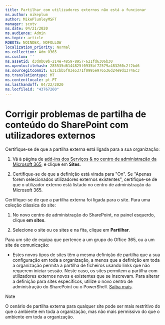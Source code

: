 ```yaml
---
title: Partilhar com utilizadores externos não está a funcionar
ms.author: mikeplum
author: MikePlumleyMSFT
manager: scotv
ms.date: 04/21/2020
ms.audience: Admin
ms.topic: article
ROBOTS: NOINDEX, NOFOLLOW
localization_priority: Normal
ms.collection: Adm_O365
ms.custom: ''
ms.assetid: d3d0b69b-214e-4859-8957-621fd6306b30
ms.openlocfilehash: 285535d6144825f0935bf72579a483260c2f2bd6
ms.sourcegitcommit: 631cbb5f03e5371f0995e976536d24e9d13746c3
ms.translationtype: MT
ms.contentlocale: pt-PT
ms.lasthandoff: 04/22/2020
ms.locfileid: "43767260"
---
```

# <a name="fix-problems-sharing-sharepoint-content-with-external-users"></a>Corrigir problemas de partilha de conteúdo do SharePoint com utilizadores externos

Certifique-se de que a partilha externa está ligada para a sua organização:
  
1. Vá à página de [add-ins dos Serviços &amp; no centro de administração da Microsoft 365](https://portal.office.com/adminportal/home#/Settings/ServicesAndAddIns), e clique em **Sites**.
    
2. Certifique-se de que a definição está virada para "On". Se "Apenas forem selecionados utilizadores externos existentes", certifique-se de que o utilizador externo está listado no centro de administração da Microsoft 365.
    
Certifique-se de que a partilha externa foi ligada para o site. Para uma coleção clássica do site:
  
1. No novo centro de administração do SharePoint, no painel esquerdo, clique **em sites**.
    
2. Selecione o site ou os sites e na fita, clique em **Partilhar**.
    
Para um site de equipa que pertence a um grupo do Office 365, ou a um site de comunicação:
  
- Estes novos tipos de sites têm a mesma definição de partilha que a sua configuração em toda a organização, a menos que a definição em toda a organização permita a partilha de ficheiros usando links que não requerem iniciar sessão. Neste caso, os sites permitem a partilha com utilizadores externos novos e existentes que se inscrevam. Para alterar a definição para sites específicos, utilize o novo centro de administração do SharePoint ou o PowerShell. [Saiba mais](https://go.microsoft.com/fwlink/?linkid=871863).
    
> [!NOTE]
> O cenário de partilha externa para qualquer site pode ser mais restritivo do que o ambiente em toda a organização, mas não mais permissivo do que o ambiente em toda a organização. 
  

